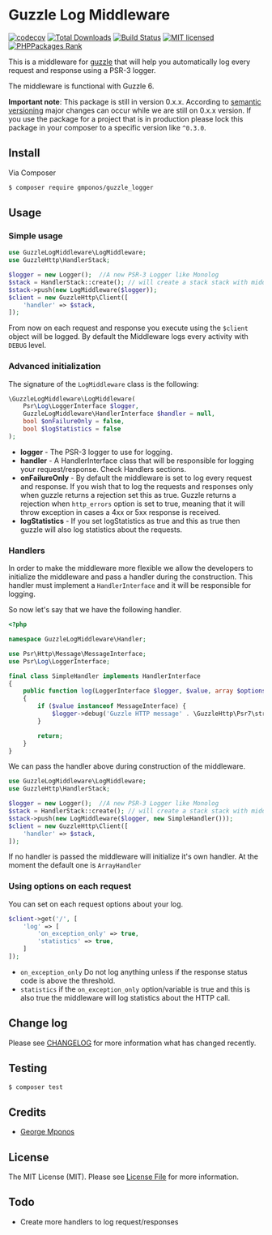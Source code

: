 # Guzzle Log Middleware

[![codecov](https://codecov.io/gh/gmponos/guzzle-log-middleware/branch/master/graph/badge.svg)](https://codecov.io/gh/gmponos/guzzle-log-middleware)
[![Total Downloads](https://img.shields.io/packagist/dt/gmponos/guzzle_logger.svg)](https://packagist.org/packages/gmponos/guzzle_logger)
[![Build Status](https://travis-ci.org/gmponos/guzzle-log-middleware.svg?branch=master)](https://travis-ci.org/gmponos/guzzle-log-middleware)
[![MIT licensed](https://img.shields.io/badge/license-MIT-blue.svg)](https://github.com/gmponos/monolog-slack/blob/master/LICENSE.md)
[![PHPPackages Rank](http://phppackages.org/p/gmponos/guzzle_logger/badge/rank.svg)](http://phppackages.org/p/gmponos/guzzle_logger)

This is a middleware for [guzzle](https://github.com/guzzle/guzzle) that will help you automatically log every request 
and response using a PSR-3 logger.

The middleware is functional with Guzzle 6.

**Important note**: This package is still in version 0.x.x. According to [semantic versioning](https://semver.org/) major changes can occur while
we are still on 0.x.x version. If you use the package for a project that is in production please lock this package in your composer
to a specific version like `^0.3.0`.

## Install

Via Composer

``` bash
$ composer require gmponos/guzzle_logger
```

## Usage

### Simple usage

```php
use GuzzleLogMiddleware\LogMiddleware;
use GuzzleHttp\HandlerStack;

$logger = new Logger();  //A new PSR-3 Logger like Monolog
$stack = HandlerStack::create(); // will create a stack stack with middlewares of guzzle already pushed inside of it.
$stack->push(new LogMiddleware($logger));
$client = new GuzzleHttp\Client([
    'handler' => $stack,
]);
```

From now on each request and response you execute using the `$client` object will be logged.
By default the Middleware logs every activity with `DEBUG` level.

### Advanced initialization

The signature of the `LogMiddleware` class is the following:

```php
\GuzzleLogMiddleware\LogMiddleware(
    Psr\Log\LoggerInterface $logger, 
    GuzzleLogMiddleware\HandlerInterface $handler = null, 
    bool $onFailureOnly = false, 
    bool $logStatistics = false
);
```

- **logger** - The PSR-3 logger to use for logging.
- **handler** - A HandlerInterface class that will be responsible for logging your request/response. Check Handlers sections.
- **onFailureOnly** - By default the middleware is set to log every request and response. If you wish that to log 
the requests and responses only when guzzle returns a rejection set this as true. Guzzle returns a rejection when 
`http_errors` option is set to true, meaning that it will throw exception in cases a 4xx or 5xx response is received. 
- **logStatistics** - If you set logStatistics as true and this as true then guzzle will also log statistics about the requests.

### Handlers

In order to make the middleware more flexible we allow the developers to initialize the middleware and pass a handler 
during the construction. This handler must implement a `HandlerInterface` and it will be responsible for logging. 

So now let's say that we have the following handler.

``` php
<?php

namespace GuzzleLogMiddleware\Handler;

use Psr\Http\Message\MessageInterface;
use Psr\Log\LoggerInterface;

final class SimpleHandler implements HandlerInterface
{
    public function log(LoggerInterface $logger, $value, array $options = [])
    {
        if ($value instanceof MessageInterface) {
            $logger->debug('Guzzle HTTP message' . \GuzzleHttp\Psr7\str($value));
        }

        return;
    }
}
```

We can pass the handler above during construction of the middleware.

```php
use GuzzleLogMiddleware\LogMiddleware;
use GuzzleHttp\HandlerStack;

$logger = new Logger();  //A new PSR-3 Logger like Monolog
$stack = HandlerStack::create(); // will create a stack stack with middlewares of guzzle already pushed inside of it.
$stack->push(new LogMiddleware($logger, new SimpleHandler()));
$client = new GuzzleHttp\Client([
    'handler' => $stack,
]);
```

If no handler is passed the middleware will initialize it's own handler. At the moment the default one is `ArrayHandler`

### Using options on each request

You can set on each request options about your log.

```php
$client->get('/', [
    'log' => [
        'on_exception_only' => true,
        'statistics' => true,
    ]
]);
```

- ``on_exception_only`` Do not log anything unless if the response status code is above the threshold.
- ``statistics`` if the `on_exception_only` option/variable is true and this is also true the middleware will log statistics about the HTTP call.

## Change log

Please see [CHANGELOG](CHANGELOG.md) for more information what has changed recently.

## Testing

``` bash
$ composer test
```

## Credits

- [George Mponos](gmponos@gmail.com)

## License

The MIT License (MIT). Please see [License File](LICENSE.md) for more information.

## Todo
 - Create more handlers to log request/responses
